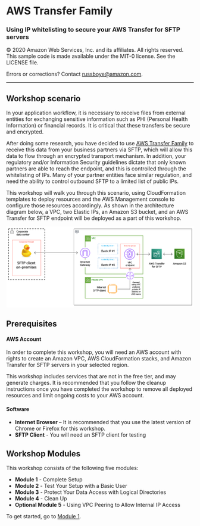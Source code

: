 # **AWS Transfer Family**

### Using IP whitelisting to secure your AWS Transfer for SFTP servers

<!--Final rev. for launch Oct 2020-->

© 2020 Amazon Web Services, Inc. and its affiliates. All rights reserved.
This sample code is made available under the MIT-0 license. See the LICENSE file.

Errors or corrections? Contact [russboye@amazon.com](mailto:russboye@amazon.com).

---

## Workshop scenario

In your application workflow, it is necessary to receive files from external entities for exchanging sensitive information such as PHI (Personal Health Information) or financial records. It is critical that these transfers be secure and encrypted.

After doing some research, you have decided to use [AWS Transfer Family](https://aws.amazon.com/transfer) to receive this data from your business partners via SFTP, which will allow this data to flow through an encrypted transport mechanism. In addition, your regulatory and/or Information Security guidelines dictate that only known partners are able to reach the endpoint, and this is controlled through the whitelisting of IPs. Many of your partner entities face similar regulation, and need the ability to control outbound SFTP to a limited list of public IPs.

This workshop will walk you through this scenario, using CloudFormation templates to deploy resources and the AWS Management console to configure those resources accordingly.  As shown in the architecture diagram below, a VPC, two Elastic IPs, an Amazon S3 bucket, and an AWS Transfer for SFTP endpoint will be deployed as a part of this workshop.  

![](images/transfer0.png)

## Prerequisites

#### AWS Account

In order to complete this workshop, you will need an AWS account with rights to create an Amazon VPC, AWS CloudFormation stacks, and Amazon Transfer for SFTP servers in your selected region.

This workshop includes services that are not in the free tier, and may generate charges.  It is recommended that you follow the cleanup instructions once you have completed the workshop to remove all deployed resources and limit ongoing costs to your AWS account.

#### Software

- **Internet Browser**  – It is recommended that you use the latest version of Chrome or Firefox for this workshop.
- **SFTP Client** - You will need an SFTP client for testing

## Workshop Modules

This workshop consists of the following five modules:

- **Module 1** - Complete Setup
- **Module 2** - Test Your Setup with a Basic User
- **Module 3** - Protect Your Data Access with Logical Directories
- **Module 4** - Clean Up
- **Optional Module 5** - Using VPC Peering to Allow Internal IP Access

To get started, go to [Module 1](/module1/README.md).

